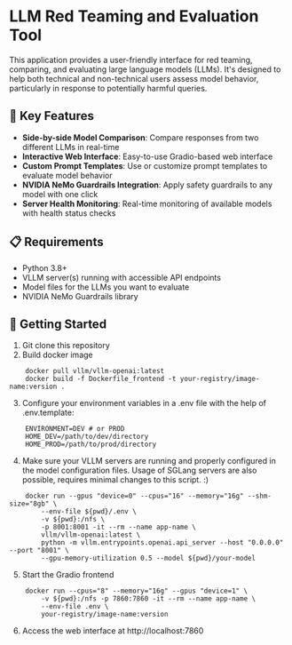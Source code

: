 # LLM Red Teaming and Evaluation Tool

This application provides a user-friendly interface for red teaming, comparing, and evaluating large language models (LLMs). It's designed to help both technical and non-technical users assess model behavior, particularly in response to potentially harmful queries.

## 🌟 Key Features

- **Side-by-side Model Comparison**: Compare responses from two different LLMs in real-time
- **Interactive Web Interface**: Easy-to-use Gradio-based web interface
- **Custom Prompt Templates**: Use or customize prompt templates to evaluate model behavior
- **NVIDIA NeMo Guardrails Integration**: Apply safety guardrails to any model with one click
- **Server Health Monitoring**: Real-time monitoring of available models with health status checks

## 📋 Requirements

- Python 3.8+
- VLLM server(s) running with accessible API endpoints
- Model files for the LLMs you want to evaluate
- NVIDIA NeMo Guardrails library

## 🚀 Getting Started

1. Git clone this repository
2. Build docker image
```
    docker pull vllm/vllm-openai:latest
    docker build -f Dockerfile_frontend -t your-registry/image-name:version .
```
3. Configure your environment variables in a .env file with the help of .env.template:
```
    ENVIRONMENT=DEV # or PROD
    HOME_DEV=/path/to/dev/directory
    HOME_PROD=/path/to/prod/directory
```
4. Make sure your VLLM servers are running and properly configured in the model configuration files. Usage of SGLang servers are also possible, requires minimal changes to this script. :)
```
    docker run --gpus "device=0" --cpus="16" --memory="16g" --shm-size="8gb" \
        --env-file ${pwd}/.env \
        -v ${pwd}:/nfs \
        -p 8001:8001 -it --rm --name app-name \
        vllm/vllm-openai:latest \
        python -m vllm.entrypoints.openai.api_server --host "0.0.0.0" --port "8001" \
        --gpu-memory-utilization 0.5 --model ${pwd}/your-model
```
5. Start the Gradio frontend
```
    docker run --cpus="8" --memory="16g" --gpus "device=1" \
        -v ${pwd}:/nfs -p 7860:7860 -it --rm --name app-name \
        --env-file .env \
        your-registry/image-name:version
```
6. Access the web interface at http://localhost:7860
